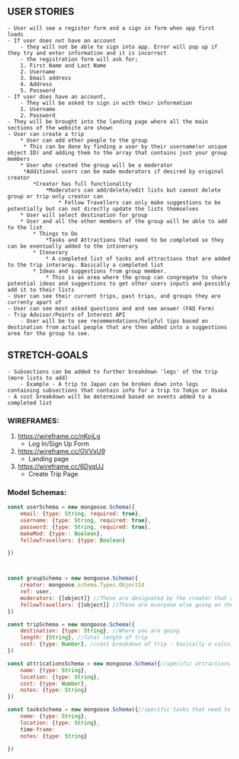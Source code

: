 ## USER STORIES
	- User will see a register form and a sign in form when app first loads
	- If user does not have an account
		- they will not be able to sign into app. Error will pop up if they try and enter information and it is incorrect
		- the registration form will ask for; 
		1. First Name and Last Name  
		2. Username   
		3. Email address     
		4. Address
		5. Password
	- If user does have an account, 
		- They will be asked to sign in with their information
		1. Username
		2. Password
	- They will be brought into the landing page where all the main sections of the website are shown
	- User can create a trip
		* User can add other people to the group
		 * This can be done by finding a user by their username(or unique object ID) and adding them to the array that contains just your group members
		* User who created the group will be a moderator
		 *Additional users can be made moderators if desired by original creator
		 	*Creator has full functionality 
		 		*Moderators can add/delete/edit lists but cannot delete group or trip only creator can
		 			* Fellow Travellers can only make suggestions to be potentially but can not directly update the lists themselves
		* User will select destination for group
		* User and all the other members of the group will be able to add to the list
			* Things to Do
				*Tasks and Attractions that need to be completed so they can be eventually added to the intinerary
			* Itenerary
				* A completed list of tasks and attractions that are added to the trip interaray. Basically a completed list
			* Ideas and suggestions from group member.
				* This is an area where the group can congregate to share potential ideas and suggestions to get other users inputs and possibly add it to their lists
	- User can see their current trips, past trips, and groups they are currenty apart of
	- User can see most asked questions and and see answer (FAQ Form)
	- Trip Advisor/Points of Interest API
		- User will be to see recommendations/helpful tips based on destination from actual people that are then added into a suggestions area for the group to see.

## STRETCH-GOALS
	- Subsections can be added to further breakdown 'legs' of the trip (more lists to add)
		- Example - A trip to Japan can be broken down into legs containing subsections that contain info for a trip to Tokyo or Osaka
	- A cost breakdown will be determined based on events added to a completed list

### WIREFRAMES:
1. https://wireframe.cc/nKojLg
	- Log In/Sign Up Form
2. https://wireframe.cc/GVVxU9
	- Landing page
3. https://wireframe.cc/6DyqUJ
	- Create Trip Page

### Model Schemas:
```javascript
const userSchema = new mongoose.Schema({
	email: {type: String, required: true},
	username: {type: String, required: true},
	password: {type: String, required: true},
	makeMod: {type:: Boolean},
	fellowTravellers: {type: Boolean}

})



const groupSchema = new mongoose.Schema({
	creator: mongoose.schema.Types.ObjectId
	ref: user,
	moderators: {[object]} //These are designated by the creator that are allowed to update certain info others arent
	fellowTravellers: {[object]} //These are everyone else going on the trip that aren't mods. They can access all the same information but cannot make updates. They can only add 'suggestions' that can be be 'approved' by a mod to add to the trip
})

const tripSchema = new mongoose.Schema({
	destination: {type: String}, //Where you are going
	length: {String}, //Total length of trip
	cost: {type: Number}, //cost breakdown of trip - basically a calculator that automatically adds costs you can input into things on the list
})

const attricationsSchema = new mongoose.Schema({//specific attractions at set destination. ie, going to a museum
	name: {type: String},
	location: {type: String},
	cost: {type: Number},
	notes: {type: String}
})

const tasksSchema = new mongoose.Schema({//specific tasks that need to be completed but arent a 'thing to do', ie. booking your hotel
	name: {type: String},
	location: {type: String},
	time-frame: 
	notes: {type: String}

})

```




















